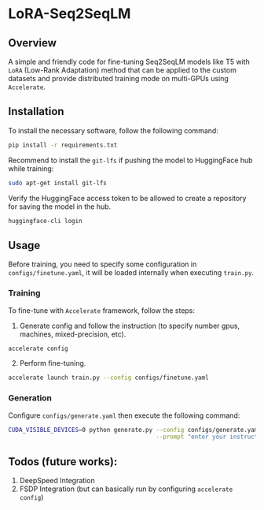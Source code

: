 # LoRA-Seq2SeqLM
## Overview
A simple and friendly code for fine-tuning Seq2SeqLM models like T5 with `LoRA` (Low-Rank Adaptation) method that can be applied to the custom datasets and provide distributed training mode on multi-GPUs using `Accelerate`.

## Installation
To install the necessary software, follow the following command:
```bash
pip install -r requirements.txt
```

Recommend to install the `git-lfs` if pushing the model to HuggingFace hub while training:
```bash
sudo apt-get install git-lfs
```

Verify the HuggingFace access token to be allowed to create a repository for saving the model in the hub. 
```bash
huggingface-cli login
```

## Usage
Before training, you need to specify some configuration in `configs/finetune.yaml`, it will be loaded internally when executing `train.py`. 

### Training
To fine-tune with `Accelerate` framework, follow the steps:

1. Generate config and follow the instruction (to specify number gpus, machines, mixed-precision, etc).
```bash
accelerate config
```

2. Perform fine-tuning.
```bash
accelerate launch train.py --config configs/finetune.yaml
```
### Generation
Configure `configs/generate.yaml` then execute the following command:
```bash
CUDA_VISIBLE_DEVICES=0 python generate.py --config configs/generate.yaml\
                                          --prompt "enter your instruction here!!!"
```

## Todos (future works):
1. DeepSpeed Integration
2. FSDP Integration (but can basically run by configuring `accelerate config`)